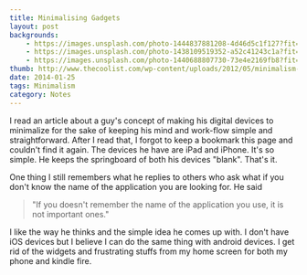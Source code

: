 ```yaml
---
title: Minimalising Gadgets
layout: post
backgrounds:
    - https://images.unsplash.com/photo-1444837881208-4d46d5c1f127?fit=crop&fm=jpg
    - https://images.unsplash.com/photo-1438109519352-a52c41243c1a?fit=crop&fm=jpg
    - https://images.unsplash.com/photo-1440688807730-73e4e2169fb8?fit=crop&fm=jpg
thumb: http://www.thecoolist.com/wp-content/uploads/2012/05/minimalism-by-hengki-koentjoro.JPG-12.jpg
date: 2014-01-25
tags: Minimalism
category: Notes
---
```


I read an article about a guy's concept of making his digital devices to minimalize for the sake of keeping his mind and work-flow simple and straightforward. After I read that, I forgot to keep a bookmark this page and couldn't find it again. The devices he have are iPad and iPhone. It's so simple. He keeps the springboard of both his devices "blank". That's it. 

One thing I still remembers what he replies to others who ask what if you don't know the name of the application you are looking for. 
He said 

> "If you doesn't remember the name of the application you use, it is not important ones." 

I like the way he thinks and the simple idea he comes up with. I don't have iOS devices but I believe I can do the same thing with android devices. I get rid of the widgets and frustrating stuffs from my home screen for both my phone and kindle fire.


  
